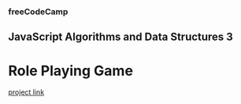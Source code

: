 ### freeCodeCamp

## JavaScript Algorithms and Data Structures 3

# Role Playing Game

[project link](https://www.freecodecamp.org/learn/javascript-algorithms-and-data-structures-v8/learn-basic-javascript-by-building-a-role-playing-game/step-1)
